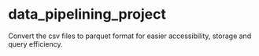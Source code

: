 # data_pipelining_project
Convert the csv files to parquet format for easier accessibility, storage and query efficiency.
